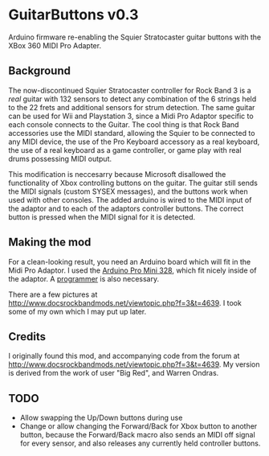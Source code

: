 GuitarButtons v0.3
===========
Arduino firmware re-enabling the Squier Stratocaster guitar buttons with the XBox 360 MIDI Pro Adapter.

## Background
The now-discontinued Squier Stratocaster controller for Rock Band 3 is a *real* guitar with 132 sensors to detect any combination of the 6 strings held to the 22 frets and additional sensors for strum detection. The same guitar can be used for Wii and Playstation 3, since a Midi Pro Adaptor specific to each console connects to the Guitar. The cool thing is that Rock Band accessories use the MIDI standard, allowing the Squier to be connected to any MIDI device, the use of the Pro Keyboard accessory as a real keyboard, the use of a real keyboard as a game controller, or game play with real drums possessing MIDI output.

This modification is neccesarry because Microsoft disallowed the functionality of Xbox controlling buttons on the guitar. The guitar still sends the MIDI signals (custom SYSEX messages), and the buttons work when used with other consoles. The added arduino is wired to the MIDI input of the adaptor and to each of the adaptors controller buttons. The correct button is pressed when the MIDI signal for it is detected.

## Making the mod
For a clean-looking result, you need an Arduino board which will fit in the Midi Pro Adaptor. I used the [Arduino Pro Mini 328](https://www.sparkfun.com/products/11114), which fit nicely inside of the adaptor. A [programmer](https://www.sparkfun.com/products/9873) is also necessary.

There are a few pictures at http://www.docsrockbandmods.net/viewtopic.php?f=3&t=4639. I took some of my own which I may put up later.

## Credits
I originally found this mod, and accompanying code from the forum at http://www.docsrockbandmods.net/viewtopic.php?f=3&t=4639. My version is derived from the work of user "Big Red", and Warren Ondras.

## TODO
* Allow swapping the Up/Down buttons during use
* Change or allow changing the Forward/Back for Xbox button to another button, because the Forward/Back macro also sends an MIDI off signal for every sensor, and also releases any currently held controller buttons.
